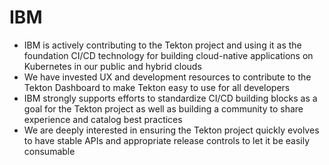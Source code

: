 # IBM

- IBM is actively contributing to the Tekton project and using it as the foundation CI/CD technology for building cloud-native applications on Kubernetes in our public and hybrid clouds
- We have invested UX and development resources to contribute to the Tekton Dashboard to make Tekton easy to use for all developers
- IBM strongly supports efforts to standardize CI/CD building blocks as a goal for the Tekton project as well as building a community to share experience and catalog best practices
- We are deeply interested in ensuring the Tekton project quickly evolves to have stable APIs and appropriate release controls to let it be easily consumable
